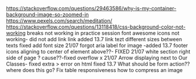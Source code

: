 https://stackoverflow.com/questions/29463586/why-is-my-container-background-image-so-zoomed-in
https://www.pexels.com/search/meditation/
https://stackoverflow.com/questions/13118418/css-background-color-not-working
breaks not working in practice session
font awesome icons not working- did not add link link added 13.7
link tezt different sizes between texts fixed add font size 21/07
forgot aria label for image -added 13.7
footer icons aligning to center of element above??- FIXED 21/07
white section right side of page ? cause??-fixed overflow x 21/07
Arrow displaying next to Our Classes- fixed extra > error on html fixed 13.7
What should be form action?? where does this go?
Fix table responsiveness
how to compress an image
